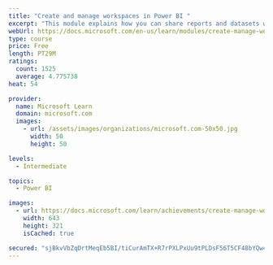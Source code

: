 ```yaml
---
title: "Create and manage workspaces in Power BI "
excerpt: "This module explains how you can share reports and datasets with your users and how to create a deployment strategy that makes sense for you and your organization. Furthermore, you will learn about data lineage in Microsoft Power BI."
webUrl: https://docs.microsoft.com/en-us/learn/modules/create-manage-workspaces-power-bi/
type: course
price: Free
length: PT29M
ratings:
  count: 1525
  average: 4.775738
heat: 54

provider:
  name: Microsoft Learn
  domain: microsoft.com
  images:
    - url: /assets/images/organizations/microsoft.com-50x50.jpg
      width: 50
      height: 50

levels:
  - Intermediate

topics:
  - Power BI

images:
  - url: https://docs.microsoft.com/learn/achievements/create-manage-workspaces-power-bi-social.png
    width: 643
    height: 321
    isCached: true

secured: "sjBkvVbZqDrtMeqEb5BI/tiCurAmTX+R7rPXLPxUu9tPLDsF56T5CF48bYQw4IdPks/EYPZy+mqAshsWurotMXWxjth1psfG+c0twdeK22Y0TZ8DSfZPyFv2owi+mGVUyxkGZLXVv1SyLR+oG4WZFiY/dfEFu+dqcVMmRwI0XtEUWnyPWkqVww+3C8jp9UOXw/Z0in1ImiHrVnbrKdKS+BQOi38JeJnrxzm7nlQRHps/3aEwO4cIq112JHaUI7myl1dUkElwAzKYBUbA/l4cZsX2r+HB3r5cOsfgKvCkpQzR2iWby6SqWTjOSLpcTSUWZdiUcgzPyBcIea4LYg/eAXHZb4XlMayrz68TcFuH42h+7mAgiFMIQsF0L2dsRnNXZefTXf4HX1BNuYb0cbXtreg6UYwZ7VNaiEzZl8YGias=;Hi2WU0psTF2bPEa9We1f2w=="
---
```


